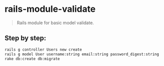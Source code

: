 # rails-module-validate
> Rails module for basic model validate.


## Step by step:
```bash
rails g controller Users new create
rails g model User username:string email:string password_digest:string auth_token:string
rake db:create db:migrate
```